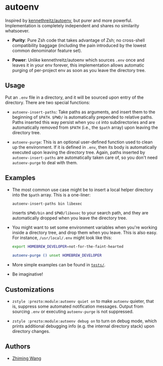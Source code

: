 # autoenv

Inspired by [kennethreitz/autoenv](https://github.com/kennethreitz/autoenv),
but purer and more powerful. Implementation is completely independent and
shares no similarity whatsoever.

* **Purity**: Pure Zsh code that takes advantage of Zsh; no cross-shell
  compatibility baggage (including the pain introduced by the lowest common
  denominator feature set).

* **Power**: Unlike kennethreitz/autoenv which sources `.env` once and leaves
  it in your env forever, this implementation allows automatic purging of
  per-project env as soon as you leave the directory tree.

## Usage

Put an `.env` file in a directory, and it will be sourced upon entry of the
directory. There are two special functions:

* `autoenv-insert-paths`: Take paths as arguments, and insert them to the
  beginning of `$PATH`. `$PWD/` is automatically prepended to relative
  paths. Paths inserted this way persist when you `cd` into subdirectories and
  are automatically removed from `$PATH` (i.e., the `$path` array) upon leaving
  the directory tree.

* `autoenv-purge`: This is an optional user-defined function used to clean up
  the environment. If it is defined in `.env`, then its body is automatically
  executed upon leaving the directory tree. Again, paths inserted by
  `autoenv-insert-paths` are automatically taken care of, so you don't need
  `autoenv-purge` to deal with them.

## Examples

* The most common use case might be to insert a local helper directory into the
  `$path` array. This is a one-liner:

  ```zsh
  autoenv-insert-paths bin libexec
  ```

  inserts `$PWD/bin` and `$PWD/libexec` to your search path, and they are
  automatically dropped when you leave the directory tree.

* You might want to set some environment variables when you're working inside a
  directory tree, and drop them when you leave. This is also easy. For
  instance, `/usr/local/.env` might look like this:

  ```zsh
  export HOMEBREW_DEVELOPER=not-for-the-faint-hearted

  autoenv-purge () unset HOMEBREW_DEVELOPER
  ```

* More simple examples can be found in [`tests/`](tests).

* Be imaginative!

## Customizations

* `zstyle :prezto:module:autoenv quiet on` to make `autoenv` quieter, that is,
  suppress some automated notification messages. Output from sourcing `.env` or
  executing `autoenv-purge` is not suppressed.

* `zstyle :prezto:module:autoenv debug on` to turn on debug mode, which prints
  additional debugging info (e.g. the internal directory stack) upon directory
  changes.

## Authors
* [Zhiming Wang](https://github.com/zmwangx)
